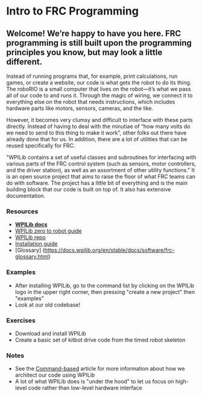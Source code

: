 # Intro to FRC Programming

## Welcome! We’re happy to have you here. FRC programming is still built upon the programming principles you know, but may look a little different.

Instead of running programs that, for example, print calculations, run games, or create a website, our code is what gets the robot to do its thing. The roboRIO is a small computer that lives on the robot—it’s what we pass all of our code to and runs it. Through the magic of wiring, we connect it to everything else on the robot that needs instructions, which includes hardware parts like motors, sensors, cameras, and the like.

However, it becomes very clumsy and difficult to interface with these parts directly. Instead of having to deal with the minutiae of “how many volts do we need to send to this thing to make it work”, other folks out there have already done that for us. In addition, there are a lot of utilities that can be reused specifically for FRC. 

"WPILib contains a set of useful classes and subroutines for interfacing with various parts of the FRC control system (such as sensors, motor controllers, and the driver station), as well as an assortment of other utility functions." It is an open source project that aims to raise the floor of what FRC teams can do with software. The project has a little bit of everything and is the main building block that our code is built on top of. It also has extensive documentation.



### Resources

- **[WPILib docs](https://docs.wpilib.org/en/stable/index.html)**
- [WPILib zero to robot guide](https://docs.wpilib.org/en/stable/docs/zero-to-robot/introduction.html)
- [WPILib repo](https://github.com/wpilibsuite/allwpilib)
- [Installation guide](https://docs.wpilib.org/en/stable/docs/zero-to-robot/step-2/wpilib-setup.html)
- [Glossary] (https://docs.wpilib.org/en/stable/docs/software/frc-glossary.html)

### Examples

- After installing WPILib, go to the command list by clicking on the WPILib logo in the upper right corner, then pressing "create a new project" then "examples"
- Look at our old codebase!

### Exercises

- Download and install WPILib
- Create a basic set of kitbot drive code from the timed robot skeleton

### Notes

- See the [Command-based](CommandBased.md) article for more information about how we architect our code using WPILib
- A lot of what WPILib does is "under the hood" to let us focus on high-level code rather than low-level hardware interface
